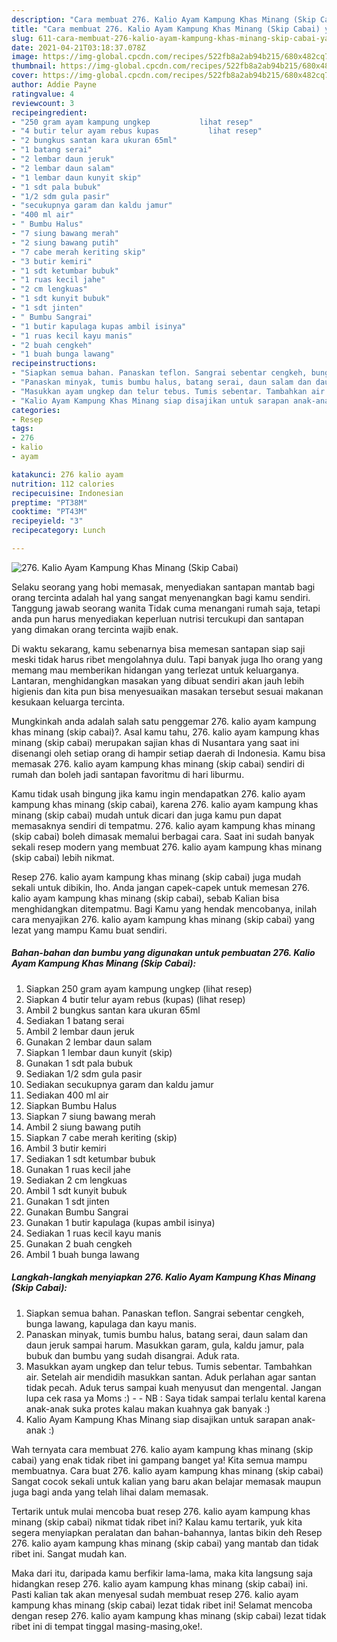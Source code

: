 ```yaml
---
description: "Cara membuat 276. Kalio Ayam Kampung Khas Minang (Skip Cabai) yang enak dan Mudah Dibuat"
title: "Cara membuat 276. Kalio Ayam Kampung Khas Minang (Skip Cabai) yang enak dan Mudah Dibuat"
slug: 611-cara-membuat-276-kalio-ayam-kampung-khas-minang-skip-cabai-yang-enak-dan-mudah-dibuat
date: 2021-04-21T03:18:37.078Z
image: https://img-global.cpcdn.com/recipes/522fb8a2ab94b215/680x482cq70/276-kalio-ayam-kampung-khas-minang-skip-cabai-foto-resep-utama.jpg
thumbnail: https://img-global.cpcdn.com/recipes/522fb8a2ab94b215/680x482cq70/276-kalio-ayam-kampung-khas-minang-skip-cabai-foto-resep-utama.jpg
cover: https://img-global.cpcdn.com/recipes/522fb8a2ab94b215/680x482cq70/276-kalio-ayam-kampung-khas-minang-skip-cabai-foto-resep-utama.jpg
author: Addie Payne
ratingvalue: 4
reviewcount: 3
recipeingredient:
- "250 gram ayam kampung ungkep           lihat resep"
- "4 butir telur ayam rebus kupas           lihat resep"
- "2 bungkus santan kara ukuran 65ml"
- "1 batang serai"
- "2 lembar daun jeruk"
- "2 lembar daun salam"
- "1 lembar daun kunyit skip"
- "1 sdt pala bubuk"
- "1/2 sdm gula pasir"
- "secukupnya garam dan kaldu jamur"
- "400 ml air"
- " Bumbu Halus"
- "7 siung bawang merah"
- "2 siung bawang putih"
- "7 cabe merah keriting skip"
- "3 butir kemiri"
- "1 sdt ketumbar bubuk"
- "1 ruas kecil jahe"
- "2 cm lengkuas"
- "1 sdt kunyit bubuk"
- "1 sdt jinten"
- " Bumbu Sangrai"
- "1 butir kapulaga kupas ambil isinya"
- "1 ruas kecil kayu manis"
- "2 buah cengkeh"
- "1 buah bunga lawang"
recipeinstructions:
- "Siapkan semua bahan. Panaskan teflon. Sangrai sebentar cengkeh, bunga lawang, kapulaga dan kayu manis."
- "Panaskan minyak, tumis bumbu halus, batang serai, daun salam dan daun jeruk sampai harum. Masukkan garam, gula, kaldu jamur, pala bubuk dan bumbu yang sudah disangrai. Aduk rata."
- "Masukkan ayam ungkep dan telur tebus. Tumis sebentar. Tambahkan air. Setelah air mendidih masukkan santan. Aduk perlahan agar santan tidak pecah. Aduk terus sampai kuah menyusut dan mengental. Jangan lupa cek rasa ya Moms :)  NB : Saya tidak sampai terlalu kental karena anak-anak suka protes kalau makan kuahnya gak banyak :)"
- "Kalio Ayam Kampung Khas Minang siap disajikan untuk sarapan anak-anak :)"
categories:
- Resep
tags:
- 276
- kalio
- ayam

katakunci: 276 kalio ayam 
nutrition: 112 calories
recipecuisine: Indonesian
preptime: "PT38M"
cooktime: "PT43M"
recipeyield: "3"
recipecategory: Lunch

---
```



![276. Kalio Ayam Kampung Khas Minang (Skip Cabai)](https://img-global.cpcdn.com/recipes/522fb8a2ab94b215/680x482cq70/276-kalio-ayam-kampung-khas-minang-skip-cabai-foto-resep-utama.jpg)

Selaku seorang yang hobi memasak, menyediakan santapan mantab bagi orang tercinta adalah hal yang sangat menyenangkan bagi kamu sendiri. Tanggung jawab seorang  wanita Tidak cuma menangani rumah saja, tetapi anda pun harus menyediakan keperluan nutrisi tercukupi dan santapan yang dimakan orang tercinta wajib enak.

Di waktu  sekarang, kamu sebenarnya bisa memesan santapan siap saji meski tidak harus ribet mengolahnya dulu. Tapi banyak juga lho orang yang memang mau memberikan hidangan yang terlezat untuk keluarganya. Lantaran, menghidangkan masakan yang dibuat sendiri akan jauh lebih higienis dan kita pun bisa menyesuaikan masakan tersebut sesuai makanan kesukaan keluarga tercinta. 



Mungkinkah anda adalah salah satu penggemar 276. kalio ayam kampung khas minang (skip cabai)?. Asal kamu tahu, 276. kalio ayam kampung khas minang (skip cabai) merupakan sajian khas di Nusantara yang saat ini disenangi oleh setiap orang di hampir setiap daerah di Indonesia. Kamu bisa memasak 276. kalio ayam kampung khas minang (skip cabai) sendiri di rumah dan boleh jadi santapan favoritmu di hari liburmu.

Kamu tidak usah bingung jika kamu ingin mendapatkan 276. kalio ayam kampung khas minang (skip cabai), karena 276. kalio ayam kampung khas minang (skip cabai) mudah untuk dicari dan juga kamu pun dapat memasaknya sendiri di tempatmu. 276. kalio ayam kampung khas minang (skip cabai) boleh dimasak memalui berbagai cara. Saat ini sudah banyak sekali resep modern yang membuat 276. kalio ayam kampung khas minang (skip cabai) lebih nikmat.

Resep 276. kalio ayam kampung khas minang (skip cabai) juga mudah sekali untuk dibikin, lho. Anda jangan capek-capek untuk memesan 276. kalio ayam kampung khas minang (skip cabai), sebab Kalian bisa menghidangkan ditempatmu. Bagi Kamu yang hendak mencobanya, inilah cara menyajikan 276. kalio ayam kampung khas minang (skip cabai) yang lezat yang mampu Kamu buat sendiri.

<!--inarticleads1-->

##### Bahan-bahan dan bumbu yang digunakan untuk pembuatan 276. Kalio Ayam Kampung Khas Minang (Skip Cabai):

1. Siapkan 250 gram ayam kampung ungkep           (lihat resep)
1. Siapkan 4 butir telur ayam rebus (kupas)           (lihat resep)
1. Ambil 2 bungkus santan kara ukuran 65ml
1. Sediakan 1 batang serai
1. Ambil 2 lembar daun jeruk
1. Gunakan 2 lembar daun salam
1. Siapkan 1 lembar daun kunyit (skip)
1. Gunakan 1 sdt pala bubuk
1. Sediakan 1/2 sdm gula pasir
1. Sediakan secukupnya garam dan kaldu jamur
1. Sediakan 400 ml air
1. Siapkan  Bumbu Halus
1. Siapkan 7 siung bawang merah
1. Ambil 2 siung bawang putih
1. Siapkan 7 cabe merah keriting (skip)
1. Ambil 3 butir kemiri
1. Sediakan 1 sdt ketumbar bubuk
1. Gunakan 1 ruas kecil jahe
1. Sediakan 2 cm lengkuas
1. Ambil 1 sdt kunyit bubuk
1. Gunakan 1 sdt jinten
1. Gunakan  Bumbu Sangrai
1. Gunakan 1 butir kapulaga (kupas ambil isinya)
1. Sediakan 1 ruas kecil kayu manis
1. Gunakan 2 buah cengkeh
1. Ambil 1 buah bunga lawang




<!--inarticleads2-->

##### Langkah-langkah menyiapkan 276. Kalio Ayam Kampung Khas Minang (Skip Cabai):

1. Siapkan semua bahan. Panaskan teflon. Sangrai sebentar cengkeh, bunga lawang, kapulaga dan kayu manis.
1. Panaskan minyak, tumis bumbu halus, batang serai, daun salam dan daun jeruk sampai harum. Masukkan garam, gula, kaldu jamur, pala bubuk dan bumbu yang sudah disangrai. Aduk rata.
1. Masukkan ayam ungkep dan telur tebus. Tumis sebentar. Tambahkan air. Setelah air mendidih masukkan santan. Aduk perlahan agar santan tidak pecah. Aduk terus sampai kuah menyusut dan mengental. Jangan lupa cek rasa ya Moms :) -  - NB : Saya tidak sampai terlalu kental karena anak-anak suka protes kalau makan kuahnya gak banyak :)
1. Kalio Ayam Kampung Khas Minang siap disajikan untuk sarapan anak-anak :)




Wah ternyata cara membuat 276. kalio ayam kampung khas minang (skip cabai) yang enak tidak ribet ini gampang banget ya! Kita semua mampu membuatnya. Cara buat 276. kalio ayam kampung khas minang (skip cabai) Sangat cocok sekali untuk kalian yang baru akan belajar memasak maupun juga bagi anda yang telah lihai dalam memasak.

Tertarik untuk mulai mencoba buat resep 276. kalio ayam kampung khas minang (skip cabai) nikmat tidak ribet ini? Kalau kamu tertarik, yuk kita segera menyiapkan peralatan dan bahan-bahannya, lantas bikin deh Resep 276. kalio ayam kampung khas minang (skip cabai) yang mantab dan tidak ribet ini. Sangat mudah kan. 

Maka dari itu, daripada kamu berfikir lama-lama, maka kita langsung saja hidangkan resep 276. kalio ayam kampung khas minang (skip cabai) ini. Pasti kalian tak akan menyesal sudah membuat resep 276. kalio ayam kampung khas minang (skip cabai) lezat tidak ribet ini! Selamat mencoba dengan resep 276. kalio ayam kampung khas minang (skip cabai) lezat tidak ribet ini di tempat tinggal masing-masing,oke!.

